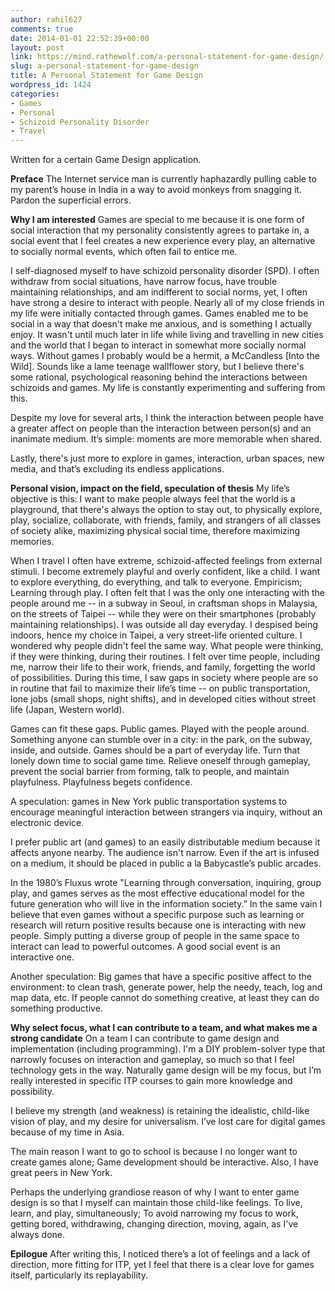 ```yaml
---
author: rahil627
comments: true
date: 2014-01-01 22:52:39+00:00
layout: post
link: https://mind.rathewolf.com/a-personal-statement-for-game-design/
slug: a-personal-statement-for-game-design
title: A Personal Statement for Game Design
wordpress_id: 1424
categories:
- Games
- Personal
- Schizoid Personality Disorder
- Travel
---
```


Written for a certain Game Design application.

**Preface**
The Internet service man is currently haphazardly pulling cable to my parent’s house in India in a way to avoid monkeys from snagging it. Pardon the superficial errors.

**Why I am interested**
Games are special to me because it is one form of social interaction that my personality consistently agrees to partake in, a social event that I feel creates a new experience every play, an alternative to socially normal events, which often fail to entice me.

I self-diagnosed myself to have schizoid personality disorder (SPD). I often withdraw from social situations, have narrow focus, have trouble maintaining relationships, and am indifferent to social norms, yet, I often have strong a desire to interact with people. Nearly all of my close friends in my life were initially contacted through games. Games enabled me to be social in a way that doesn't make me anxious, and is something I actually enjoy. It wasn't until much later in life while living and travelling in new cities and the world that I began to interact in somewhat more socially normal ways. Without games I probably would be a hermit, a McCandless [Into the Wild]. Sounds like a lame teenage wallflower story, but I believe there's some rational, psychological reasoning behind the interactions between schizoids and games. My life is constantly experimenting and suffering from this.

Despite my love for several arts, I think the interaction between people have a greater affect on people than the interaction between person(s) and an inanimate medium.  It’s simple: moments are more memorable when shared.

Lastly, there's just more to explore in games, interaction, urban spaces, new media, and that’s excluding its endless applications.

**Personal vision, impact on the field, speculation of thesis**
My life’s objective is this: I want to make people always feel that the world is a playground, that there's always the option to stay out, to physically explore, play, socialize, collaborate, with friends, family, and strangers of all classes of society alike, maximizing physical social time, therefore maximizing memories.

When I travel I often have extreme, schizoid-affected feelings from external stimuli. I become extremely playful and overly confident, like a child. I want to explore everything, do everything, and talk to everyone. Empiricism; Learning through play. I often felt that I was the only one interacting with the people around me -- in a subway in Seoul, in craftsman shops in Malaysia, on the streets of Taipei -- while they were on their smartphones (probably maintaining relationships). I was outside all day everyday. I despised being indoors, hence my choice in Taipei, a very street-life oriented culture. I wondered why people didn't feel the same way. What people were thinking, if they were thinking, during their routines. I felt over time people, including me, narrow their life to their work, friends, and family, forgetting the world of possibilities. During this time, I saw gaps in society where people are so in routine that fail to maximize their life’s time -- on public transportation, lone jobs (small shops, night shifts), and in developed cities without street life (Japan, Western world).

Games can fit these gaps. Public games. Played with the people around. Something anyone can stumble over in a city: in the park, on the subway, inside, and outside. Games should be a part of everyday life. Turn that lonely down time to social game time. Relieve oneself through gameplay, prevent the social barrier from forming, talk to people, and maintain playfulness. Playfulness begets confidence.

A speculation: games in New York public transportation systems to encourage meaningful interaction between strangers via inquiry, without an electronic device.

I prefer public art (and games) to an easily distributable medium because it affects anyone nearby. The audience isn't narrow. Even if the art is infused on a medium, it should be placed in public a la Babycastle’s public arcades.

In the 1980’s Fluxus wrote "Learning through conversation, inquiring, group play, and games serves as the most effective educational model for the future generation who will live in the information society.” In the same vain I believe that even games without a specific purpose such as learning or research will return positive results because one is interacting with new people. Simply putting a diverse group of people in the same space to interact can lead to powerful outcomes. A good social event is an interactive one.

Another speculation: Big games that have a specific positive affect to the environment: to clean trash, generate power, help the needy, teach, log and map data, etc. If people cannot do something creative, at least they can do something productive.

**Why select focus, what I can contribute to a team, and what makes me a strong candidate**
On a team I can contribute to game design and implementation (including programming). I'm a DIY problem-solver type that narrowly focuses on interaction and gameplay, so much so that I feel technology gets in the way. Naturally game design will be my focus, but I’m really interested in specific ITP courses to gain more knowledge and possibility.

I believe my strength (and weakness) is retaining the idealistic, child-like vision of play, and my desire for universalism. I’ve lost care for digital games because of my time in Asia.

The main reason I want to go to school is because I no longer want to create games alone; Game development should be interactive. Also, I have great peers in New York.

Perhaps the underlying grandiose reason of why I want to enter game design is so that I myself can maintain those child-like feelings. To live, learn, and play, simultaneously; To avoid narrowing my focus to work, getting bored, withdrawing, changing direction, moving, again, as I've always done.

**Epilogue**
After writing this, I noticed there’s a lot of feelings and a lack of direction, more fitting for ITP, yet I feel that there is a clear love for games itself, particularly its replayability.
